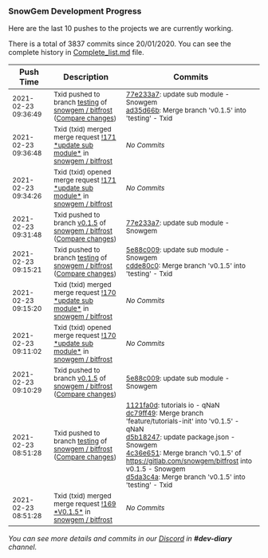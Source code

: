 
### SnowGem Development Progress

Here are the last 10 pushes to the projects we are currently working.

There is a total of 3837 commits since 20/01/2020. You can see the complete history in
 [Complete_list.md](Complete_list.md) file.

| Push Time | Description | Commits |
| --- | --- | --- |
| <sub>2021-02-23 09:36:49</sub> | <sub>Txid pushed to branch [testing](https://gitlab.com/snowgem/bitfrost/commits/testing) of [snowgem / bitfrost](https://gitlab.com/snowgem/bitfrost) ([Compare changes](https://gitlab.com/snowgem/bitfrost/compare/cdde80c089edbed982e1b7f5ba8c5fee664be4a5...ad35d66bb3e44a7eb653c15e3e3c07e35a1757f6))</sub> | <sub>[77e233a7](https://gitlab.com/snowgem/bitfrost/-/commit/77e233a7da9b49caccfef4edbe950b9a53b9b092): update sub module - Snowgem<br>[ad35d66b](https://gitlab.com/snowgem/bitfrost/-/commit/ad35d66bb3e44a7eb653c15e3e3c07e35a1757f6): Merge branch 'v0.1.5' into 'testing' - Txid</sub> |
| <sub>2021-02-23 09:36:48</sub> | <sub>Txid (txid) merged merge request [\!171 \*update sub module\*](https://gitlab.com/snowgem/bitfrost/-/merge_requests/171) in [snowgem / bitfrost](https://gitlab.com/snowgem/bitfrost)</sub> | <sub>_No Commits_</sub> |
| <sub>2021-02-23 09:34:26</sub> | <sub>Txid (txid) opened merge request [\!171 \*update sub module\*](https://gitlab.com/snowgem/bitfrost/-/merge_requests/171) in [snowgem / bitfrost](https://gitlab.com/snowgem/bitfrost)</sub> | <sub>_No Commits_</sub> |
| <sub>2021-02-23 09:31:48</sub> | <sub>Txid pushed to branch [v0\.1\.5](https://gitlab.com/snowgem/bitfrost/commits/v0.1.5) of [snowgem / bitfrost](https://gitlab.com/snowgem/bitfrost) ([Compare changes](https://gitlab.com/snowgem/bitfrost/compare/5e88c009e651f8783237ba951337670c70dfc65d...77e233a7da9b49caccfef4edbe950b9a53b9b092))</sub> | <sub>[77e233a7](https://gitlab.com/snowgem/bitfrost/-/commit/77e233a7da9b49caccfef4edbe950b9a53b9b092): update sub module - Snowgem</sub> |
| <sub>2021-02-23 09:15:21</sub> | <sub>Txid pushed to branch [testing](https://gitlab.com/snowgem/bitfrost/commits/testing) of [snowgem / bitfrost](https://gitlab.com/snowgem/bitfrost) ([Compare changes](https://gitlab.com/snowgem/bitfrost/compare/d5da3c4a0d98d3c5e6e8ec30a113a737b7818f94...cdde80c089edbed982e1b7f5ba8c5fee664be4a5))</sub> | <sub>[5e88c009](https://gitlab.com/snowgem/bitfrost/-/commit/5e88c009e651f8783237ba951337670c70dfc65d): update sub module - Snowgem<br>[cdde80c0](https://gitlab.com/snowgem/bitfrost/-/commit/cdde80c089edbed982e1b7f5ba8c5fee664be4a5): Merge branch 'v0.1.5' into 'testing' - Txid</sub> |
| <sub>2021-02-23 09:15:20</sub> | <sub>Txid (txid) merged merge request [\!170 \*update sub module\*](https://gitlab.com/snowgem/bitfrost/-/merge_requests/170) in [snowgem / bitfrost](https://gitlab.com/snowgem/bitfrost)</sub> | <sub>_No Commits_</sub> |
| <sub>2021-02-23 09:11:02</sub> | <sub>Txid (txid) opened merge request [\!170 \*update sub module\*](https://gitlab.com/snowgem/bitfrost/-/merge_requests/170) in [snowgem / bitfrost](https://gitlab.com/snowgem/bitfrost)</sub> | <sub>_No Commits_</sub> |
| <sub>2021-02-23 09:10:29</sub> | <sub>Txid pushed to branch [v0\.1\.5](https://gitlab.com/snowgem/bitfrost/commits/v0.1.5) of [snowgem / bitfrost](https://gitlab.com/snowgem/bitfrost) ([Compare changes](https://gitlab.com/snowgem/bitfrost/compare/4c36e65162b21c4e0042591fb170fe05469ca98b...5e88c009e651f8783237ba951337670c70dfc65d))</sub> | <sub>[5e88c009](https://gitlab.com/snowgem/bitfrost/-/commit/5e88c009e651f8783237ba951337670c70dfc65d): update sub module - Snowgem</sub> |
| <sub>2021-02-23 08:51:28</sub> | <sub>Txid pushed to branch [testing](https://gitlab.com/snowgem/bitfrost/commits/testing) of [snowgem / bitfrost](https://gitlab.com/snowgem/bitfrost) ([Compare changes](https://gitlab.com/snowgem/bitfrost/compare/2f1e1bbccf3f37ea21a93e16b145676651e71046...d5da3c4a0d98d3c5e6e8ec30a113a737b7818f94))</sub> | <sub>[1121fa0d](https://gitlab.com/snowgem/bitfrost/-/commit/1121fa0dd509f4cc164a29fb356d41e7c36ffc27): tutorials io - qNaN<br>[dc79ff49](https://gitlab.com/snowgem/bitfrost/-/commit/dc79ff499a164d1ad40324ab7e055ff25ba4df04): Merge branch 'feature/tutorials-init' into 'v0.1.5' - qNaN<br>[d5b18247](https://gitlab.com/snowgem/bitfrost/-/commit/d5b182472e21caf1fbfafe90eb4985a1fbec64c8): update package.json - Snowgem<br>[4c36e651](https://gitlab.com/snowgem/bitfrost/-/commit/4c36e65162b21c4e0042591fb170fe05469ca98b): Merge branch 'v0.1.5' of https://gitlab.com/snowgem/bitfrost into v0.1.5 - Snowgem<br>[d5da3c4a](https://gitlab.com/snowgem/bitfrost/-/commit/d5da3c4a0d98d3c5e6e8ec30a113a737b7818f94): Merge branch 'v0.1.5' into 'testing' - Txid</sub> |
| <sub>2021-02-23 08:51:28</sub> | <sub>Txid (txid) merged merge request [\!169 \*V0\.1\.5\*](https://gitlab.com/snowgem/bitfrost/-/merge_requests/169) in [snowgem / bitfrost](https://gitlab.com/snowgem/bitfrost)</sub> | <sub>_No Commits_</sub> |

_You can see more details and commits in our [Discord](https://discord.gg/zumGnbg) in **#dev-diary** channel._
